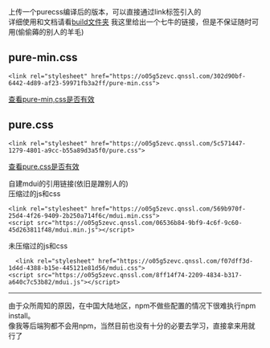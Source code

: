上传一个purecss编译后的版本，可以直接通过link标签引入的  
详细使用和文档请看[build文件夹](https://github.com/jiqing112/purecss/tree/master/build#docs-and-website)
我这里给出一个七牛的链接，但是不保证随时可用(偷偷薅的别人的羊毛)
## pure-min.css  
~~~
<link rel="stylesheet" href="https://o05g5zevc.qnssl.com/302d90bf-6442-4d89-af23-59971fb3a2ff/pure-min.css">  
~~~
[查看pure-min,css是否有效](https://o05g5zevc.qnssl.com/302d90bf-6442-4d89-af23-59971fb3a2ff/pure-min.css)
## pure.css
~~~
<link rel="stylesheet" href="https://o05g5zevc.qnssl.com/5c571447-1279-4801-a9cc-b55a89d3a5f0/pure.css">
~~~
[查看pure.css是否有效](https://o05g5zevc.qnssl.com/5c571447-1279-4801-a9cc-b55a89d3a5f0/pure.css)
  
  自建mdui的引用链接(依旧是蹭别人的)  
  压缩过的js和css  
  ~~~
  <link rel="stylesheet" href="https://o05g5zevc.qnssl.com/569b970f-25d4-4f26-9409-2b250a714f6c/mdui.min.css">  
  <script src="https://o05g5zevc.qnssl.com/06536b84-9bf9-4c6f-9c60-45d263811f48/mdui.min.js"></script>
~~~
未压缩过的js和css
~~~
  <link rel="stylesheet" href="https://o05g5zevc.qnssl.com/f07dff3d-1d4d-4388-b15e-445121e81d56/mdui.css">   
<script src="https://o05g5zevc.qnssl.com/8ff14f74-2209-4834-b317-a640c7c53b82/mdui.js"></script>
~~~

  

---
由于众所周知的原因，在中国大陆地区，npm不做些配置的情况下很难执行npm install。  
像我等后端狗都不会用npm，当然目前也没有十分的必要去学习，直接拿来用就行了

